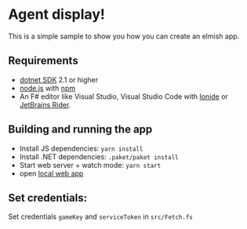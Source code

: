 # Agent display!

This is a simple sample to show you how you can create an elmish app.

## Requirements

* [dotnet SDK](https://www.microsoft.com/net/download/core) 2.1 or higher
* [node.js](https://nodejs.org) with [npm](https://www.npmjs.com/)
* An F# editor like Visual Studio, Visual Studio Code with [Ionide](http://ionide.io/) or [JetBrains Rider](https://www.jetbrains.com/rider/).

## Building and running the app

* Install JS dependencies: `yarn install`
* Install .NET dependencies: `.paket/paket install`
* Start web server + watch mode: `yarn start`
* open [local web app](http://localhost:8085/#welcome)

## Set credentials:
Set credentials `gameKey` and `serviceToken` in `src/Fetch.fs`

